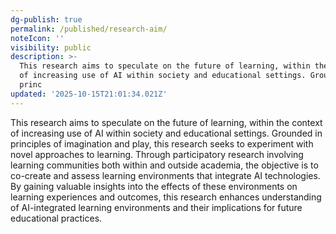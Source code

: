 ```yaml
---
dg-publish: true
permalink: /published/research-aim/
noteIcon: ''
visibility: public
description: >-
  This research aims to speculate on the future of learning, within the context
  of increasing use of AI within society and educational settings. Grounded in
  princ
updated: '2025-10-15T21:01:34.021Z'
---
```


This research aims to speculate on the future of learning, within the context of increasing use of AI within society and educational settings. Grounded in principles of imagination and play, this research seeks to experiment with novel approaches to learning. Through participatory research involving learning communities both within and outside academia, the objective is to co-create and assess learning environments that integrate AI technologies. By gaining valuable insights into the effects of these environments on learning experiences and outcomes, this research enhances understanding of AI-integrated learning environments and their implications for future educational practices.
